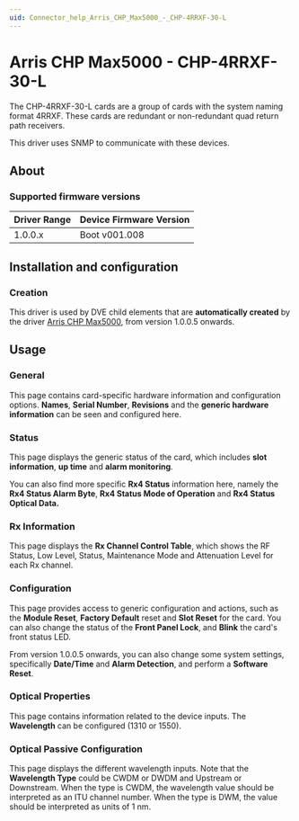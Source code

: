 ```yaml
---
uid: Connector_help_Arris_CHP_Max5000_-_CHP-4RRXF-30-L
---
```


# Arris CHP Max5000 - CHP-4RRXF-30-L

The CHP-4RRXF-30-L cards are a group of cards with the system naming format 4RRXF. These cards are redundant or non-redundant quad return path receivers.

This driver uses SNMP to communicate with these devices.

## About

### Supported firmware versions

| **Driver Range** | **Device Firmware Version** |
|------------------|-----------------------------|
| 1.0.0.x          | Boot v001.008               |

## Installation and configuration

### Creation

This driver is used by DVE child elements that are **automatically created** by the driver [Arris CHP Max5000](xref:Connector_help_Arris_CHP_Max5000), from version 1.0.0.5 onwards.

## Usage

### General

This page contains card-specific hardware information and configuration options. **Names**, **Serial Number**, **Revisions** and the **generic hardware information** can be seen and configured here.

### Status

This page displays the generic status of the card, which includes **slot information**, **up time** and **alarm monitoring**.

You can also find more specific **Rx4 Status** information here, namely the **Rx4 Status Alarm Byte**, **Rx4 Status Mode of Operation** and **Rx4 Status Optical Data.**

### Rx Information

This page displays the **Rx Channel Control Table**, which shows the RF Status, Low Level, Status, Maintenance Mode and Attenuation Level for each Rx channel.

### Configuration

This page provides access to generic configuration and actions, such as the **Module Reset**, **Factory Default** reset and **Slot Reset** for the card. You can also change the status of the **Front Panel Lock**, and **Blink** the card's front status LED.

From version 1.0.0.5 onwards, you can also change some system settings, specifically **Date/Time** and **Alarm Detection**, and perform a **Software Reset**.

### Optical Properties

This page contains information related to the device inputs. The **Wavelength** can be configured (1310 or 1550).

### Optical Passive Configuration

This page displays the different wavelength inputs. Note that the **Wavelength Type** could be CWDM or DWDM and Upstream or Downstream. When the type is CWDM, the wavelength value should be interpreted as an ITU channel number. When the type is DWM, the value should be interpreted as units of 1 nm.
